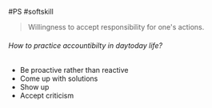 #PS #softskill 

> Willingness to accept responsibility for one's actions.

###### How to practice accountibilty in daytoday life?
- Be proactive rather than reactive
-  Come up with solutions
- Show up
- Accept criticism


